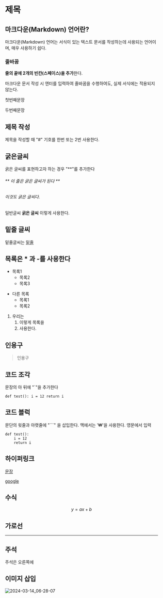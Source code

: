 # 제목

## **마크다운(Markdown) 언어란?**

마크다운(Markdown) 언어는 서식이 있는 텍스트 문서를 작성하는데 사용되는 언어이며, 매우 사용하기 쉽다.

### **줄바꿈**

**줄의 끝에 2개의 빈칸(스페이스)을 추가**한다.

마크다운 문서 작성 시 엔터를 입력하여 줄바꿈을 수행하여도, 실제 서식에는 적용되지 않는다.

첫번째문장

두번째문장

## 제목 작성

제목을 작성할 때 "#" 기호를 한번 또는 2번 사용한다.

## 굵은글씨

굵은 글씨를 표현하고자 하는 경우 "**"를 추가한다

###### ** 이 줄은 굵은 글씨가 된다 **

###### 이것도 굵은 글씨다.

일반글씨 **굵은 글씨** 이렇게 사용한다.

## 밑줄 글씨

밑줄글씨는 <u>밑줄</u>

## 목록은 * 과 -를 사용한다

* 목록1
  * 목록2
  * 목록3

- 다른 목록
  - 목록1
  - 목록2

1. 우리는
   1. 이렇게 목록을
   2. 사용한다.

## 인용구

> 인용구

## 코드 조각

문장의 아 뒤에 "`"을 추가한다

`def test(): i = 12 return i`

## 코드 블럭

문단의 윗줄과 아랫줄에 "```" 을 삽입한다. 맥에서는 '₩'을 사용한다. 영문에서 입력

`````
def test():
	i = 12
	return i
`````

## 하이퍼링크

[ 문장 ](URL)

[google](http://www.google.co.kr)

## 수식

$$
y = ax +b
$$

## 가로선

---

## 주석

주석은 오른쪽에 <!-- 이것은 주석입니다 -->

## 이미지 삽입

![2024-03-14_06-28-07](/Users/gilson/Pictures/2024-03-14_06-28-07.png)

